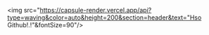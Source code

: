 <img src="https://capsule-render.vercel.app/api?type=waving&color=auto&height=200&section=header&text="Hso Github!.!"&fontSize=90"/>
